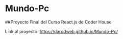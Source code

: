 # Mundo-Pc
##Proyecto Final del Curso React.js de Coder House

Link al proyecto: 
https://darodweb.github.io/Mundo-Pc/
